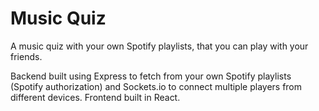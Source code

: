 # Music Quiz

A music quiz with your own Spotify playlists, that you can play with your friends.

Backend built using Express to fetch from your own Spotify playlists (Spotify authorization) and Sockets.io to connect multiple players from different devices. Frontend built in React.
